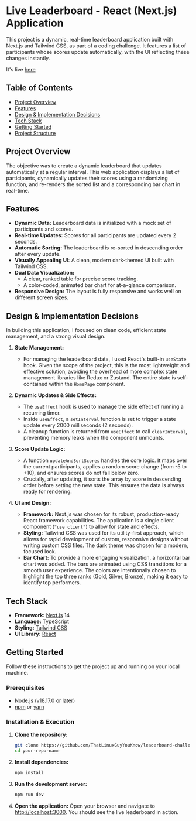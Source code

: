 # Live Leaderboard - React (Next.js) Application

This project is a dynamic, real-time leaderboard application built with Next.js and Tailwind CSS, as part of a coding challenge. It features a list of participants whose scores update automatically, with the UI reflecting these changes instantly.

It's live [here](https://leaderboard-challenge-react.vercel.app/)

## Table of Contents

- [Project Overview](#project-overview)
- [Features](#features)
- [Design & Implementation Decisions](#design--implementation-decisions)
- [Tech Stack](#tech-stack)
- [Getting Started](#getting-started)
- [Project Structure](#project-structure)

## Project Overview

The objective was to create a dynamic leaderboard that updates automatically at a regular interval. This web application displays a list of participants, dynamically updates their scores using a randomizing function, and re-renders the sorted list and a corresponding bar chart in real-time.



## Features

-   **Dynamic Data:** Leaderboard data is initialized with a mock set of participants and scores.
-   **Real-time Updates:** Scores for all participants are updated every 2 seconds.
-   **Automatic Sorting:** The leaderboard is re-sorted in descending order after every update.
-   **Visually Appealing UI:** A clean, modern dark-themed UI built with Tailwind CSS.
-   **Dual Data Visualization:**
    -   A clear, ranked table for precise score tracking.
    -   A color-coded, animated bar chart for at-a-glance comparison.
-   **Responsive Design:** The layout is fully responsive and works well on different screen sizes.

## Design & Implementation Decisions

In building this application, I focused on clean code, efficient state management, and a strong visual design.

1.  **State Management:**
    -   For managing the leaderboard data, I used React's built-in `useState` hook. Given the scope of the project, this is the most lightweight and effective solution, avoiding the overhead of more complex state management libraries like Redux or Zustand. The entire state is self-contained within the `HomePage` component.

2.  **Dynamic Updates & Side Effects:**
    -   The `useEffect` hook is used to manage the side effect of running a recurring timer.
    -   Inside `useEffect`, a `setInterval` function is set to trigger a state update every 2000 milliseconds (2 seconds).
    -   A cleanup function is returned from `useEffect` to call `clearInterval`, preventing memory leaks when the component unmounts.

3.  **Score Update Logic:**
    -   A function `updateAndSortScores` handles the core logic. It maps over the current participants, applies a random score change (from -5 to +10), and ensures scores do not fall below zero.
    -   Crucially, after updating, it sorts the array by score in descending order before setting the new state. This ensures the data is always ready for rendering.

4.  **UI and Design:**
    -   **Framework:** Next.js was chosen for its robust, production-ready React framework capabilities. The application is a single client component (`"use client"`) to allow for state and effects.
    -   **Styling:** Tailwind CSS was used for its utility-first approach, which allows for rapid development of custom, responsive designs without writing custom CSS files. The dark theme was chosen for a modern, focused look.
    -   **Bar Chart:** To provide a more engaging visualization, a horizontal bar chart was added. The bars are animated using CSS transitions for a smooth user experience. The colors are intentionally chosen to highlight the top three ranks (Gold, Silver, Bronze), making it easy to identify top performers.

## Tech Stack

-   **Framework:** [Next.js](https://nextjs.org/) 14
-   **Language:** [TypeScript](https://www.typescriptlang.org/)
-   **Styling:** [Tailwind CSS](https://tailwindcss.com/)
-   **UI Library:** [React](https://react.dev/)

## Getting Started

Follow these instructions to get the project up and running on your local machine.

### Prerequisites

-   [Node.js](https://nodejs.org/en/) (v18.17.0 or later)
-   [npm](https://www.npmjs.com/) or [yarn](https://yarnpkg.com/)

### Installation & Execution

1.  **Clone the repository:**
    ```bash
    git clone https://github.com/ThatLinuxGuyYouKnow/leaderboard-challenge-react
    cd your-repo-name
    ```

2.  **Install dependencies:**
    ```bash
    npm install
    ```

3.  **Run the development server:**
    ```bash
    npm run dev
    ```

4.  **Open the application:**
    Open your browser and navigate to [http://localhost:3000](http://localhost:3000). You should see the live leaderboard in action.

 